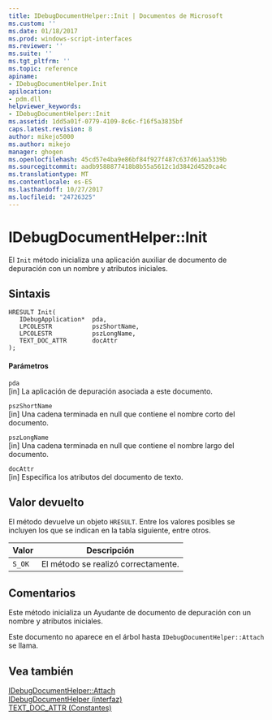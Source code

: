```yaml
---
title: IDebugDocumentHelper::Init | Documentos de Microsoft
ms.custom: ''
ms.date: 01/18/2017
ms.prod: windows-script-interfaces
ms.reviewer: ''
ms.suite: ''
ms.tgt_pltfrm: ''
ms.topic: reference
apiname:
- IDebugDocumentHelper.Init
apilocation:
- pdm.dll
helpviewer_keywords:
- IDebugDocumentHelper::Init
ms.assetid: 1dd5a01f-0779-4109-8c6c-f16f5a3835bf
caps.latest.revision: 8
author: mikejo5000
ms.author: mikejo
manager: ghogen
ms.openlocfilehash: 45cd57e4ba9e86bf84f927f487c637d61aa5339b
ms.sourcegitcommit: aadb9588877418b8b55a5612c1d3842d4520ca4c
ms.translationtype: MT
ms.contentlocale: es-ES
ms.lasthandoff: 10/27/2017
ms.locfileid: "24726325"
---
```

# <a name="idebugdocumenthelperinit"></a>IDebugDocumentHelper::Init
El `Init` método inicializa una aplicación auxiliar de documento de depuración con un nombre y atributos iniciales.  
  
## <a name="syntax"></a>Sintaxis  
  
```  
HRESULT Init(  
   IDebugApplication*  pda,  
   LPCOLESTR           pszShortName,  
   LPCOLESTR           pszLongName,  
   TEXT_DOC_ATTR       docAttr  
);  
```  
  
#### <a name="parameters"></a>Parámetros  
 `pda`  
 [in] La aplicación de depuración asociada a este documento.  
  
 `pszShortName`  
 [in] Una cadena terminada en null que contiene el nombre corto del documento.  
  
 `pszLongName`  
 [in] Una cadena terminada en null que contiene el nombre largo del documento.  
  
 `docAttr`  
 [in] Especifica los atributos del documento de texto.  
  
## <a name="return-value"></a>Valor devuelto  
 El método devuelve un objeto `HRESULT`. Entre los valores posibles se incluyen los que se indican en la tabla siguiente, entre otros.  
  
|Valor|Descripción|  
|-----------|-----------------|  
|`S_OK`|El método se realizó correctamente.|  
  
## <a name="remarks"></a>Comentarios  
 Este método inicializa un Ayudante de documento de depuración con un nombre y atributos iniciales.  
  
 Este documento no aparece en el árbol hasta `IDebugDocumentHelper::Attach` se llama.  
  
## <a name="see-also"></a>Vea también  
 [IDebugDocumentHelper::Attach](../../winscript/reference/idebugdocumenthelper-attach.md)   
 [IDebugDocumentHelper (interfaz)](../../winscript/reference/idebugdocumenthelper-interface.md)   
 [TEXT_DOC_ATTR (Constantes)](../../winscript/reference/text-doc-attr-constants.md)